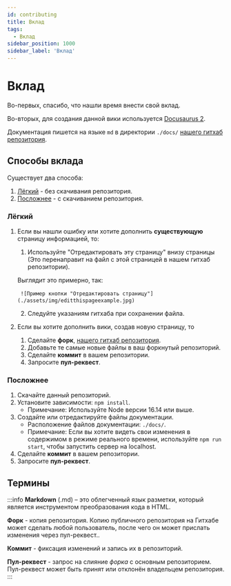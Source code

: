 ```yaml
---
id: contributing
title: Вклад
tags:
  - Вклад
sidebar_position: 1000
sidebar_label: 'Вклад'
---
```


# Вклад

Во-первых, спасибо, что нашли время внести свой вклад.

Во-вторых, для создания данной вики используется [Docusaurus 2](https://docusaurus.io).

Документация пишется на языке `md` в директории `./docs/` [нашего гитхаб репозитория](https://github.com/Hodwini/DevMCwiki/tree/master).

## Способы вклада

Существует два способа:

1. [Лёгкий](#лёгкий) - без скачивания репозитория.
2. [Посложнее](#посложнее) - с скачиванием репозитория.

### Лёгкий

1. Если вы нашли ошибку или хотите дополнить **существующую** страницу информацией, то:
    1. Используйте "Отредактировать эту страницу" внизу страницы (Это перенаправит на файл с этой страницей в нашем гитхаб репозитории).

      Выглядит это примерно, так:

        ![Пример кнопки "Отредактировать страницу"](./assets/img/editthispageexample.jpg)

    2. Следуйте указаниям гитхаба при сохранении файла.

2. Если вы хотите дополнить вики, создав новую страницу, то
   1. Сделайте **форк**, [нашего гитхаб репозитория](https://github.com/Hodwini/DevMCwiki/tree/master).
   2. Добавьте те самые новые файлы в ваш форкнутый репозиторий.
   3. Сделайте **коммит** в вашем репозитории.
   4. Запросите **пул-реквест**.

### Посложнее

1. Скачайте данный репозиторий.
2. Установите зависимости: `npm install`.
   - Примечание: Используйте Node версии 16.14 или выше.
3. Создайте или отредактируйте файлы документации.
   - Расположение файлов документации: `./docs/`.
   - Примечание: Если вы хотите видеть свои изменения в содержимом в режиме реального времени, используйте `npm run start`, чтобы запустить сервер на localhost.
4. Сделайте **коммит** в вашем репозитории.
5. Запросите **пул-реквест**.

## Термины

:::info
**Markdown** (.md) – это облегченный язык разметки, который является инструментом преобразования кода в HTML.

**Форк** - копия репозитория. Копию публичного репозитория на Гитхабе может сделать любой пользователь, после чего он может прислать изменения через пул-реквест..

**Коммит** - фиксация изменений и запись их в репозиторий.

**Пул-реквест** - запрос на слияние *форка* с основным репозиторием. Пул-реквест может быть принят или отклонён владельцем репозитория.
:::